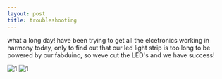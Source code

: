 ```yaml
---
layout: post
title: troubleshooting
---
```


what a long day! have been trying to get all the elcetronics working in harmony today, only to find out that our led light strip is too long to be powered by our fabduino, so weve cut the LED's and we have success! 

![1]({{site.baseurl}}/images/lightthursday1.jpg)
![1]({{site.baseurl}}/images/lightthursday2.jpg)